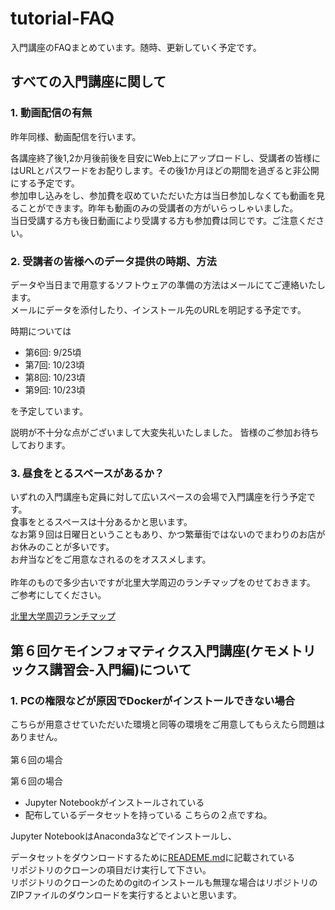 # tutorial-FAQ
入門講座のFAQまとめています。随時、更新していく予定です。

## すべての入門講座に関して
### 1. 動画配信の有無
昨年同様、動画配信を行います。<br>

各講座終了後1,2か月後前後を目安にWeb上にアップロードし、受講者の皆様にはURLとパスワードをお配りします。その後1か月ほどの期間を過ぎると非公開にする予定です。<br>
参加申し込みをし、参加費を収めていただいた方は当日参加しなくても動画を見ることができます。昨年も動画のみの受講者の方がいらっしゃいました。<br>
当日受講する方も後日動画により受講する方も参加費は同じです。ご注意ください。

### 2. 受講者の皆様へのデータ提供の時期、方法
データや当日まで用意するソフトウェアの準備の方法はメールにてご連絡いたします。<br>
メールにデータを添付したり、インストール先のURLを明記する予定です。

時期については

- 第6回: 9/25頃
- 第7回: 10/23頃
- 第8回: 10/23頃
- 第9回: 10/23頃

を予定しています。

説明が不十分な点がございまして大変失礼いたしました。
皆様のご参加お待ちしております。

### 3. 昼食をとるスペースがあるか？
いずれの入門講座も定員に対して広いスペースの会場で入門講座を行う予定です。<br>
食事をとるスペースは十分あるかと思います。<br>
なお第９回は日曜日ということもあり、かつ繁華街ではないのでまわりのお店がお休みのことが多いです。<br>
お弁当などをご用意なされるのをオススメします。<br>
<br>
昨年のもので多少古いですが北里大学周辺のランチマップをのせておきます。<br>
ご参考にしてください。<br>

[北里大学周辺ランチマップ](/北里大学周辺ランチマップ.pdf)

## 第６回ケモインフォマティクス入門講座(ケモメトリックス講習会-入門編)について
### 1. PCの権限などが原因でDockerがインストールできない場合
こちらが用意させていただいた環境と同等の環境をご用意してもらえたら問題はありません。<br><br>
第６回の場合

第６回の場合
- Jupyter Notebookがインストールされている
- 配布しているデータセットを持っている
こちらの２点ですね。

Jupyter NotebookはAnaconda3などでインストールし、<br>

データセットをダウンロードするために[READEME.md](https://github.com/chemo-wakate/tutorial-6th/blob/master/README.md#リポジトリのクローン)に記載されている<br>
リポジトリのクローンの項目だけ実行して下さい。<br>
リポジトリのクローンのためのgitのインストールも無理な場合はリポジトリのZIPファイルのダウンロードを実行するとよいと思います。
